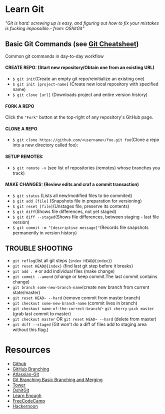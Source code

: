 # **Learn** Git

_"Git is hard: screwing up is easy, and figuring out how to fix your mistakes is fucking impossible.- from: OShitGit"_  

## Basic Git Commands (see [Git Cheatsheet](https://services.github.com/on-demand/downloads/github-git-cheat-sheet.pdf))
Common git commands in day-to-day workflow
#### CREATE REPO: (Start new repository/Obtain one from an existing URL)
-  `$ git init`(Create an empty git repo/reinitialize an existing one)
-  `$ git init [project-name]` (Create new local repository with specified name)
-  `$ git clone [url]` (Downloads project and entire version history)
#### FORK A REPO
Click the `"Fork"` button at the top-right of any repository's GitHub page.
#### CLONE A REPO 
-  `$ git clone https://github.com/<username>/foo.git foo`(Clone a repo into a new directory called foo):
#### SETUP REMOTES:
-  `$ git remote -v` (see list of repositories (remotes) whose branches you track)
#### MAKE CHANGES: (Review edits and craf a commit transaction)
- `$ git status` (Lists all new/modified files to be commited)
- `$ git add [file]` (Snapshots file in preparation for versioning)
- `$ git reset [file]`(Unstages file, preserve its contents)
- `$ git diff`(Shows file differences, not yet staged)
- `$ git diff --staged`(Shows file differences, between staging - last file version)
- `$ git commit -m "[descriptive message]"`(Records file snapshots permanently in version history)

## TROUBLE SHOOTING
- `git reflog`(list all git steps (`index HEAD@{index}`)
- `git reset HEAD@{index}` (find last git step before it breaks)
- `git add . #` or add individual files (make change)
- `git commit --amend` (change or keep commit.The last commit contains change) 
- `git branch some-new-branch-name`(create new branch from current state/master)
- `git reset HEAD~ --hard` (remove commit from master branch)
- `git checkout some-new-branch-name` (commit lives in branch)
- `git checkout name-of-the-correct-branch`/- `git cherry-pick master` (grab last commit to master)
- `git checkout master` OR  `git reset HEAD~ --hard` (delete from master)
- `git diff --staged` (Git won't do a diff of files add to staging area without this flag.)

# Resources
- [Github](https://try.github.io/)
- [GitHub Branching](https://learngitbranching.js.org/)
- [Atlassian-Git](https://www.atlassian.com/git/tutorials)
- [Git Branching Basic Branching and Merging](https://git-scm.com/book/en/v2/Git-Branching-Basic-Branching-and-Merging)
- [Tower](https://www.git-tower.com/learn/)
- [OshitGit](http://ohshitgit.com/)
- [Learn Enough](https://www.learnenough.com/git-tutorial)
- [FreeCodeCamp](https://medium.freecodecamp.org/how-you-can-learn-git-and-github-while-youre-learning-to-code-7a592ea287ba)
- [Hackernoon](https://hackernoon.com/git-merge-vs-rebase-whats-the-diff-76413c117333)
